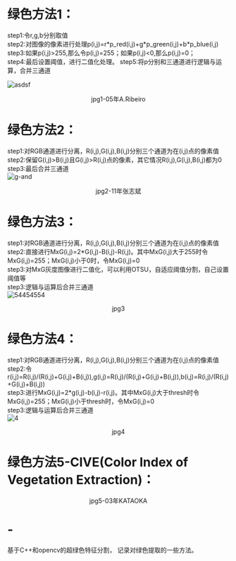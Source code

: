 # 绿色方法1：
step1:令r,g,b分别取值   
step2:对图像的像素进行处理p(i,j)=r\*p_red(i,j)+g\*p_green(i,j)+b\*p_blue(i,j)   
step3:如果p(i,j)>255,那么令p(i,j)=255；如果p(i,j)<0,那么p(i,j)=0；  
step4:最后设置阈值，进行二值化处理。
step5:将p分别和三通道进行逻辑与运算，合并三通道

![asdsf](https://user-images.githubusercontent.com/93379580/166921133-59b8f4bf-7ad7-4dd0-99e3-c9da61c29470.PNG)  
<p align="center">   
  jpg1-05年A.Ribeiro
</p>  



# 绿色方法2：   
step1:对RGB通道进行分离，R(i,j),G(i,j),B(i,j)分别三个通道为在(i,j)点的像素值    
step2:保留G(i,j)>B(i,j)且G(i,j)>R(i,j)点的像素，其它情况R(i,j),G(i,j),B(i,j)都为0   
step3:最后合并三通道   
![g-and](https://user-images.githubusercontent.com/93379580/166100810-283a1d80-941f-48a1-bde6-a0e37e9db4af.PNG)
<p align="center">   
  jpg2-11年张志斌
</p>  


# 绿色方法3： 
step1:对RGB通道进行分离，R(i,j),G(i,j),B(i,j)分别三个通道为在(i,j)点的像素值    
step2:直接进行MxG(i,j)=2\*G(i,j)-B(i,j)-R(i,j)。其中MxG(i,j)大于255时令MxG(i,j)=255；MxG(i,j)小于0时，令MxG(i,j)=0  
step3:对MxG灰度图像进行二值化，可以利用OTSU，自适应阈值分割，自己设置阈值等   
step3:逻辑与运算后合并三通道   
![54454554](https://user-images.githubusercontent.com/93379580/165488505-f1e10c63-3ee0-4575-b0ac-eb9ef27ca9fc.PNG)
<p align="center">   
  jpg3
</p>  


# 绿色方法4： 
step1:对RGB通道进行分离，R(i,j),G(i,j),B(i,j)分别三个通道为在(i,j)点的像素值    
step2:令r(i,j)=R(i,j)/(R(i,j)+G(i,j)+B(i,j)),g(i,j)=R(i,j)/(R(i,j)+G(i,j)+B(i,j)),b(i,j)=R(i,j)/(R(i,j)+G(i,j)+B(i,j))   
step3:进行MxG(i,j)=2\*g(i,j)-b(i,j)-r(i,j)。其中MxG(i,j)大于thresh时令MxG(i,j)=255；MxG(i,j)小于thresh时，令MxG(i,j)=0    
step3:逻辑与运算后合并三通道   
![4](https://user-images.githubusercontent.com/93379580/167097362-cfdf2e7d-90f5-413f-a940-b41d436d1951.PNG)
<p align="center">   
  jpg4
</p>  



# 绿色方法5-CIVE(Color Index of Vegetation Extraction)：   



<p align="center">   
  jpg5-03年KATAOKA
</p>  




# -
基于C++和opencv的超绿色特征分割，
记录对绿色提取的一些方法。

